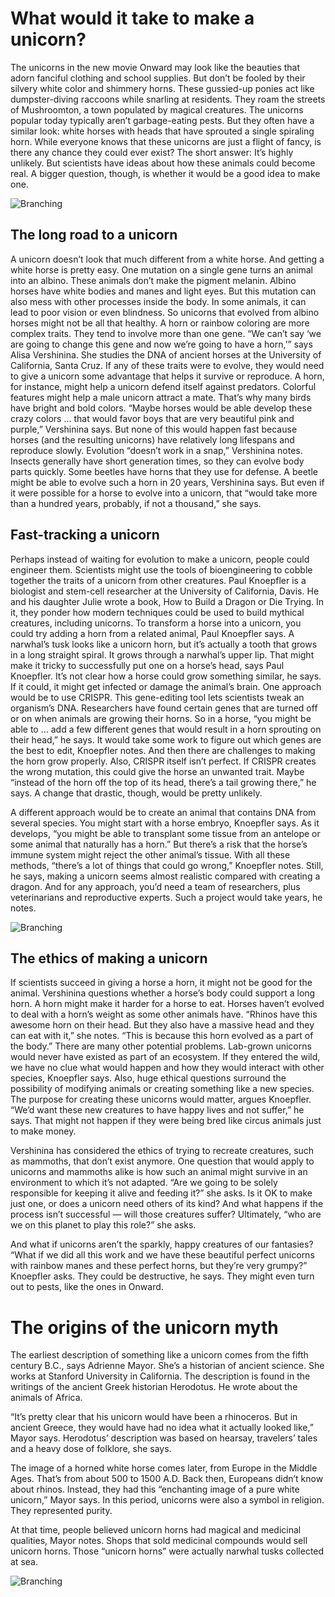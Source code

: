 # What would it take to make a unicorn?
The unicorns in the new movie Onward may look like the beauties that adorn fanciful clothing and school supplies. But don’t be fooled by their silvery white color and shimmery horns. These gussied-up ponies act like dumpster-diving raccoons while snarling at residents. They roam the streets of Mushroomton, a town populated by magical creatures.
The unicorns popular today typically aren’t garbage-eating pests. But they often have a similar look: white horses with heads that have sprouted a single spiraling horn. While everyone knows that these unicorns are just a flight of fancy, is there any chance they could ever exist?
The short answer: It’s highly unlikely. But scientists have ideas about how these animals could become real. A bigger question, though, is whether it would be a good idea to make one.

![Branching](https://www.magicmurals.com/media/catalog/product/cache/52105e658aa405df5fe1e163e56cb53a/C/F/CFO-0000000161.jpg)

## The long road to a unicorn
A unicorn doesn’t look that much different from a white horse. And getting a white horse is pretty easy. One mutation on a single gene turns an animal into an albino. These animals don’t make the pigment melanin. Albino horses have white bodies and manes and light eyes. But this mutation can also mess with other processes inside the body. In some animals, it can lead to poor vision or even blindness. So unicorns that evolved from albino horses might not be all that healthy. 
A horn or rainbow coloring are more complex traits. They tend to involve more than one gene. “We can’t say ‘we are going to change this gene and now we’re going to have a horn,’” says Alisa Vershinina. She studies the DNA of ancient horses at the University of California, Santa Cruz. 
If any of these traits were to evolve, they would need to give a unicorn some advantage that helps it survive or reproduce. A horn, for instance, might help a unicorn defend itself against predators. Colorful features might help a male unicorn attract a mate. That’s why many birds have bright and bold colors. “Maybe horses would be able develop these crazy colors … that would favor boys that are very beautiful pink and purple,” Vershinina says.
But none of this would happen fast because horses (and the resulting unicorns) have relatively long lifespans and reproduce slowly. Evolution “doesn’t work in a snap,” Vershinina notes. 
Insects generally have short generation times, so they can evolve body parts quickly. Some beetles have horns that they use for defense. A beetle might be able to evolve such a horn in 20 years, Vershinina says. But even if it were possible for a horse to evolve into a unicorn, that “would take more than a hundred years, probably, if not a thousand,” she says. 

## Fast-tracking a unicorn
Perhaps instead of waiting for evolution to make a unicorn, people could engineer them. Scientists might use the tools of bioengineering to cobble together the traits of a unicorn from other creatures. 
Paul Knoepfler is a biologist and stem-cell researcher at the University of California, Davis. He and his daughter Julie wrote a book, How to Build a Dragon or Die Trying. In it, they ponder how modern techniques could be used to build mythical creatures, including unicorns. To transform a horse into a unicorn, you could try adding a horn from a related animal, Paul Knoepfler says. 
A narwhal’s tusk looks like a unicorn horn, but it’s actually a tooth that grows in a long straight spiral. It grows through a narwhal’s upper lip. That might make it tricky to successfully put one on a horse’s head, says Paul Knoepfler. It’s not clear how a horse could grow something similar, he says. If it could, it might get infected or damage the animal’s brain.
One approach would be to use CRISPR. This gene-editing tool lets scientists tweak an organism’s DNA. Researchers have found certain genes that are turned off or on when animals are growing their horns. So in a horse, “you might be able to … add a few different genes that would result in a horn sprouting on their head,” he says.
It would take some work to figure out which genes are the best to edit, Knoepfler notes. And then there are challenges to making the horn grow properly. Also, CRISPR itself isn’t perfect. If CRISPR creates the wrong mutation, this could give the horse an unwanted trait. Maybe “instead of the horn off the top of its head, there’s a tail growing there,” he says. A change that drastic, though, would be pretty unlikely. 

A different approach would be to create an animal that contains DNA from several species. You might start with a horse embryo, Knoepfler says. As it develops, “you might be able to transplant some tissue from an antelope or some animal that naturally has a horn.” But there’s a risk that the horse’s immune system might reject the other animal’s tissue. 
With all these methods, “there’s a lot of things that could go wrong,” Knoepfler notes. Still, he says, making a unicorn seems almost realistic compared with creating a dragon. And for any approach, you’d need a team of researchers, plus veterinarians and reproductive experts. Such a project would take years, he notes. 

![Branching](https://investrends.ch/site/assets/files/24859/einhorn_shutterstock_307341374.960x533.jpg)

## The ethics of making a unicorn
If scientists succeed in giving a horse a horn, it might not be good for the animal. Vershinina questions whether a horse’s body could support a long horn. A horn might make it harder for a horse to eat. Horses haven’t evolved to deal with a horn’s weight as some other animals have. “Rhinos have this awesome horn on their head. But they also have a massive head and they can eat with it,” she notes. “This is because this horn evolved as a part of the body.”
There are many other potential problems. Lab-grown unicorns would never have existed as part of an ecosystem. If they entered the wild, we have no clue what would happen and how they would interact with other species, Knoepfler says. 
Also, huge ethical questions surround the possibility of modifying animals or creating something like a new species. The purpose for creating these unicorns would matter, argues Knoepfler. “We’d want these new creatures to have happy lives and not suffer,” he says. That might not happen if they were being bred like circus animals just to make money.

Vershinina has considered the ethics of trying to recreate creatures, such as mammoths, that don’t exist anymore. One question that would apply to unicorns and mammoths alike is how such an animal might survive in an environment to which it’s not adapted. “Are we going to be solely responsible for keeping it alive and feeding it?” she asks. Is it OK to make just one, or does a unicorn need others of its kind? And what happens if the process isn’t successful — will those creatures suffer? Ultimately, “who are we on this planet to play this role?” she asks. 

And what if unicorns aren’t the sparkly, happy creatures of our fantasies? “What if we did all this work and we have these beautiful perfect unicorns with rainbow manes and these perfect horns, but they’re very grumpy?” Knoepfler asks. They could be destructive, he says. They might even turn out to pests, like the ones in Onward.

# The origins of the unicorn myth
The earliest description of something like a unicorn comes from the fifth century B.C., says Adrienne Mayor. She’s a historian of ancient science. She works at Stanford University in California. The description is found in the writings of the ancient Greek historian Herodotus. He wrote about the animals of Africa. 

“It’s pretty clear that his unicorn would have been a rhinoceros. But in ancient Greece, they would have had no idea what it actually looked like,” Mayor says. Herodotus’ description was based on hearsay, travelers’ tales and a heavy dose of folklore, she says.

The image of a horned white horse comes later, from Europe in the Middle Ages. That’s from about 500 to 1500 A.D. Back then, Europeans didn’t know about rhinos. Instead, they had this “enchanting image of a pure white unicorn,” Mayor says. In this period, unicorns were also a symbol in religion. They represented purity.  

At that time, people believed unicorn horns had magical and medicinal qualities, Mayor notes. Shops that sold medicinal compounds would sell unicorn horns. Those “unicorn horns” were actually narwhal tusks collected at sea. 

![Branching](https://images2.minutemediacdn.com/image/upload/c_crop,h_2278,w_4052,x_158,y_0/v1554419885/shape/mentalfloss/51424-istock-527133391.jpg?itok=mfQmbHu2)

